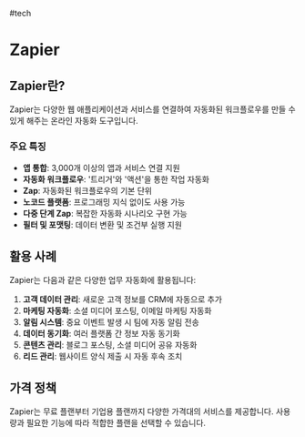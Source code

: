 #tech
# Zapier

## Zapier란?

Zapier는 다양한 웹 애플리케이션과 서비스를 연결하여 자동화된 워크플로우를 만들 수 있게 해주는 온라인 자동화 도구입니다.

### 주요 특징
- **앱 통합**: 3,000개 이상의 앱과 서비스 연결 지원
- **자동화 워크플로우**: '트리거'와 '액션'을 통한 작업 자동화
- **Zap**: 자동화된 워크플로우의 기본 단위
- **노코드 플랫폼**: 프로그래밍 지식 없이도 사용 가능
- **다중 단계 Zap**: 복잡한 자동화 시나리오 구현 가능
- **필터 및 포맷팅**: 데이터 변환 및 조건부 실행 지원

## 활용 사례

Zapier는 다음과 같은 다양한 업무 자동화에 활용됩니다:

1. **고객 데이터 관리**: 새로운 고객 정보를 CRM에 자동으로 추가
2. **마케팅 자동화**: 소셜 미디어 포스팅, 이메일 마케팅 자동화
3. **알림 시스템**: 중요 이벤트 발생 시 팀에 자동 알림 전송
4. **데이터 동기화**: 여러 플랫폼 간 정보 자동 동기화
5. **콘텐츠 관리**: 블로그 포스팅, 소셜 미디어 공유 자동화
6. **리드 관리**: 웹사이트 양식 제출 시 자동 후속 조치

## 가격 정책

Zapier는 무료 플랜부터 기업용 플랜까지 다양한 가격대의 서비스를 제공합니다. 사용량과 필요한 기능에 따라 적합한 플랜을 선택할 수 있습니다.
